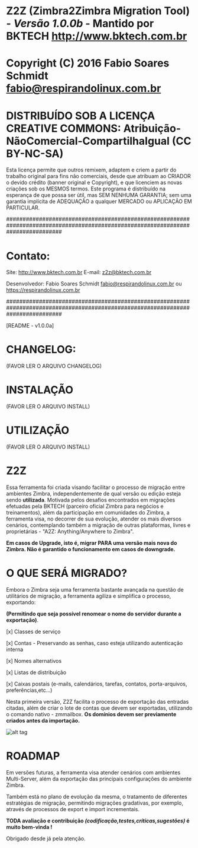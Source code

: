 # Z2Z (Zimbra2Zimbra Migration Tool) - _Versão 1.0.0b_ - Mantido por BKTECH <http://www.bktech.com.br>
 
# Copyright (C) 2016  Fabio Soares Schmidt <fabio@respirandolinux.com.br> 

# DISTRIBUÍDO SOB A LICENÇA CREATIVE COMMONS: Atribuição-NãoComercial-CompartilhaIgual (CC BY-NC-SA)

Esta licença permite que outros remixem, adaptem e criem a partir do trabalho original para fins não comerciais, desde que atribuam
ao CRIADOR o devido crédito (banner original e Copyright), e que licenciem as novas criações sob os MESMOS termos. Este programa é 
distribuído na esperança de que possa ser útil, mas SEM NENHUMA GARANTIA; sem uma garantia implícita de ADEQUAÇÃO a qualquer MERCADO ou 
APLICAÇÃO EM PARTICULAR.
 
#################################################################################################################################
 
# Contato:
 
 Site: <http://www.bktech.com.br>
 E-mail: <z2z@bktech.com.br>
 
 Desenvolvedor: Fabio Soares Schmidt <fabio@respirandolinux.com.br> ou <https://respirandolinux.com.br>

#################################################################################################################################
										
[README - v1.0.0a]
												
# CHANGELOG: 

 (FAVOR LER O ARQUIVO CHANGELOG)

# INSTALAÇÃO
 
 (FAVOR LER O ARQUIVO INSTALL)
 
# UTILIZAÇÃO
 
 (FAVOR LER O ARQUIVO INSTALL)
  
# Z2Z

Essa ferramenta foi criada visando facilitar o processo de migração entre ambientes Zimbra, independentemente de qual versão
ou edição esteja sendo **utilizada**. Motivada pelos desafios encontrados em migrações efetuadas pela BKTECH (parceiro oficial Zimbra para negócios e treinamentos), além da participação em comunidades do Zimbra, a ferramenta visa, no decorrer de sua evolução, atender os mais diversos cenários, contemplando também a migração de outras plataformas, livres e proprietárias - "A2Z: Anything/Anywhere to Zimbra".

**Em casos de Upgrade, isto é, migrar PARA uma versão mais nova do Zimbra. Não é garantido o funcionamento em casos de downgrade.**

# O QUE SERÁ MIGRADO?

Embora o Zimbra seja uma ferramenta bastante avançada na questão de utilitários de migração, a ferramenta agiliza e simplifica o processo, exportando:

**(Permitindo que seja possível renomear o nome do servidor durante a exportação)**.

[x] Classes de serviço

[x] Contas - Preservando as senhas, caso esteja utilizando autenticação interna

[x] Nomes alternativos

[x] Listas de distribuição

[x] Caixas postais (e-mails, calendários, tarefas, contatos, porta-arquivos, preferências,etc...)

Nesta primeira versão, Z2Z facilita o processo de exportação das entradas citadas, além de criar o lote de contas que devem ser exportadas, utilizando o comando nativo - zmmailbox. **Os domínios devem ser previamente criados antes da importação.**

![alt tag](https://respirandolinux.files.wordpress.com/2016/11/prtscr-capture1.jpg) 

# ROADMAP
 
Em versões futuras, a ferramenta visa atender cenários com ambientes Multi-Server, além da exportação das principais configurações do ambiente Zimbra.

Também está no plano de evolução da mesma, o tratamento de diferentes estratégias de migração, permitindo migrações gradativas, por exemplo, através  de processos de export e import incrementais. 
 
**TODA avaliação e contribuição _(codificação,testes,críticas,sugestões)_ é muito bem-vinda !**
 
Obrigado desde já pela atenção.
